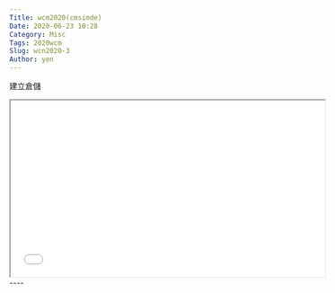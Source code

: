 ```yaml
---
Title: wcm2020(cmsimde)
Date: 2020-06-23 10:28
Category: Misc
Tags: 2020wcm
Slug: wcn2020-3
Author: yen
---
```


建立倉儲

<!-- PELICAN_END_SUMMARY -->

<p><iframe allowfullscreen="allowfullscreen" height="314" src="//www.youtube.com/embed/ht9JvvTXKBM" width="560"></iframe>
----